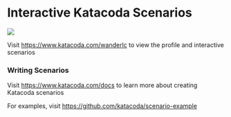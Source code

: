 # Interactive Katacoda Scenarios

[![](http://shields.katacoda.com/katacoda/wanderlc/count.svg)](https://www.katacoda.com/wanderlc "Get your profile on Katacoda.com")

Visit https://www.katacoda.com/wanderlc to view the profile and interactive scenarios

### Writing Scenarios
Visit https://www.katacoda.com/docs to learn more about creating Katacoda scenarios

For examples, visit https://github.com/katacoda/scenario-example
